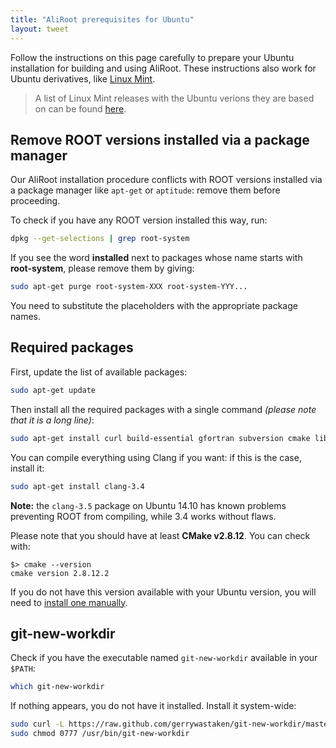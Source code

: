 ```yaml
---
title: "AliRoot prerequisites for Ubuntu"
layout: tweet
---
```


Follow the instructions on this page carefully to prepare your Ubuntu
installation for building and using AliRoot. These instructions also
work for Ubuntu derivatives, like
[Linux Mint](http://www.linuxmint.com).

> A list of Linux Mint releases with the Ubuntu verions they are based
> on can be found
> [here](http://en.wikipedia.org/wiki/List_of_Linux_Mint_releases).


Remove ROOT versions installed via a package manager
----------------------------------------------------

Our AliRoot installation procedure conflicts with ROOT versions
installed via a package manager like `apt-get` or `aptitude`: remove
them before proceeding.

To check if you have any ROOT version installed this way, run:

```sh
dpkg --get-selections | grep root-system
```

If you see the word **installed** next to packages whose name starts
with **root-system**, please remove them by giving:

```sh
sudo apt-get purge root-system-XXX root-system-YYY...
```

You need to substitute the placeholders with the appropriate package
names.


Required packages
-----------------

First, update the list of available packages:

```sh
sudo apt-get update
```

Then install all the required packages with a single command *(please
note that it is a long line)*:

```sh
sudo apt-get install curl build-essential gfortran subversion cmake libmysqlclient-dev xorg-dev libglu1-mesa-dev libfftw3-dev libssl-dev libxml2-dev libtool automake git unzip libcgal-dev
```

You can compile everything using Clang if you want: if this is the
case, install it:

```sh
sudo apt-get install clang-3.4
```

**Note:** the `clang-3.5` package on Ubuntu 14.10 has known problems
preventing ROOT from compiling, while 3.4 works without flaws.

Please note that you should have at least **CMake v2.8.12**. You can
check with:

```console
$> cmake --version
cmake version 2.8.12.2
```

If you do not have this version available with your Ubuntu version, you will
need to [install one manually](http://www.cmake.org/download/).


git-new-workdir
---------------

Check if you have the executable named `git-new-workdir` available in
your `$PATH`:

```sh
which git-new-workdir
```

If nothing appears, you do not have it installed. Install it
system-wide:

```sh
sudo curl -L https://raw.github.com/gerrywastaken/git-new-workdir/master/git-new-workdir -o /usr/bin/git-new-workdir
sudo chmod 0777 /usr/bin/git-new-workdir
```
